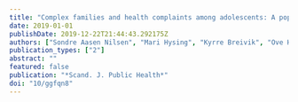 ```yaml
---
title: "Complex families and health complaints among adolescents: A population-based cross-sectional study"
date: 2019-01-01
publishDate: 2019-12-22T21:44:43.292175Z
authors: ["Sondre Aasen Nilsen", "Mari Hysing", "Kyrre Breivik", "Ove Heradstveit", "Eilif Vingen Sunde", "Kjell Morten Stormark", "Tormod Bøe"]
publication_types: ["2"]
abstract: ""
featured: false
publication: "*Scand. J. Public Health*"
doi: "10/ggfqn8"
---
```


